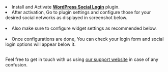<li>Install and Activate <strong><a target="_blank" href="https://wordpress.org/plugins/wordpress-social-login/">WordPress Social Login</a></strong> plugin.</li>
<li>
After activation, Go to plugin settings and configure those for your desired social networks as displayed in screenshot below.
<br>
<img src="assets/realplaces/members/11.png" alt="">
</li>
<li>
Also make sure to configure widget settings as recommended below.
<br>
<img src="assets/realplaces/members/12.png" alt="">
</li>
<li>
Once configurations are done, You can check your login form and social login options will appear below it.
<br>
<img src="assets/realplaces/members/13.png" alt="">
</li>

<p>Feel free to get in touch with us using <a target="_blank" href="https://support.inspirythemes.com/ask-question/">our support website</a> in case of any confusion.
